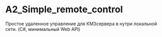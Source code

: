 # A2_Simple_remote_control
Простое удаленное управление для КМЗсервера в нутри локальной сети. (C#, минимальный Web API)
